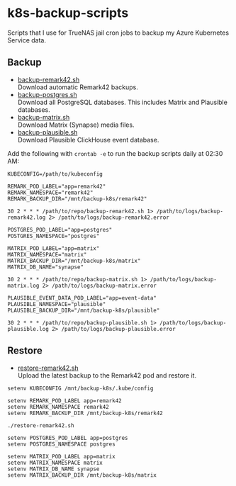 # k8s-backup-scripts

Scripts that I use for TrueNAS jail cron jobs to backup my Azure Kubernetes Service data.

## Backup

- [backup-remark42.sh](./backup-remark42.sh)  
  Download automatic Remark42 backups.
- [backup-postgres.sh](./backup-postgres.sh)  
  Download all PostgreSQL databases. This includes Matrix and Plausible databases.
- [backup-matrix.sh](./backup-matrix.sh)  
  Download Matrix (Synapse) media files.
- [backup-plausible.sh](./backup-plausible.sh)  
  Download Plausible ClickHouse event database.

Add the following with `crontab -e` to run the backup scripts daily at 02:30 AM:

```shell
KUBECONFIG=/path/to/kubeconfig

REMARK_POD_LABEL="app=remark42"
REMARK_NAMESPACE="remark42"
REMARK_BACKUP_DIR="/mnt/backup-k8s/remark42"

30 2 * * * /path/to/repo/backup-remark42.sh 1> /path/to/logs/backup-remark42.log 2> /path/to/logs/backup-remark42.error

POSTGRES_POD_LABEL="app=postgres"
POSTGRES_NAMESPACE="postgres"

MATRIX_POD_LABEL="app=matrix"
MATRIX_NAMESPACE="matrix"
MATRIX_BACKUP_DIR="/mnt/backup-k8s/matrix"
MATRIX_DB_NAME="synapse"

30 2 * * * /path/to/repo/backup-matrix.sh 1> /path/to/logs/backup-matrix.log 2> /path/to/logs/backup-matrix.error

PLAUSIBLE_EVENT_DATA_POD_LABEL="app=event-data"
PLAUSIBLE_NAMESPACE="plausible"
PLAUSIBLE_BACKUP_DIR="/mnt/backup-k8s/plausible"

30 2 * * * /path/to/repo/backup-plausible.sh 1> /path/to/logs/backup-plausible.log 2> /path/to/logs/backup-plausible.error
```

## Restore

- [restore-remark42.sh](./restore-remark42.sh)  
  Upload the latest backup to the Remark42 pod and restore it.

```shell
setenv KUBECONFIG /mnt/backup-k8s/.kube/config

setenv REMARK_POD_LABEL app=remark42
setenv REMARK_NAMESPACE remark42
setenv REMARK_BACKUP_DIR /mnt/backup-k8s/remark42

./restore-remark42.sh

setenv POSTGRES_POD_LABEL app=postgres
setenv POSTGRES_NAMESPACE postgres

setenv MATRIX_POD_LABEL app=matrix
setenv MATRIX_NAMESPACE matrix
setenv MATRIX_DB_NAME synapse
setenv MATRIX_BACKUP_DIR /mnt/backup-k8s/matrix
```
